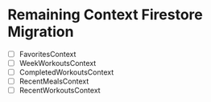 # Remaining Context Firestore Migration

- [ ] FavoritesContext
- [ ] WeekWorkoutsContext
- [ ] CompletedWorkoutsContext
- [ ] RecentMealsContext
- [ ] RecentWorkoutsContext
